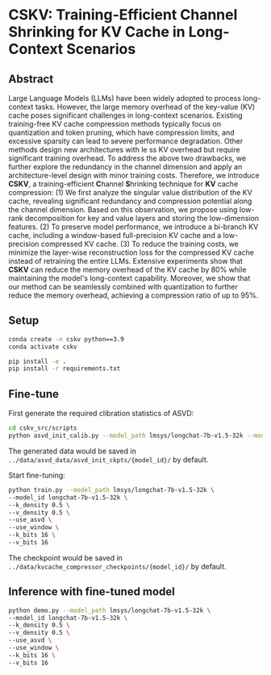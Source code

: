# CSKV: Training-Efficient Channel Shrinking for KV Cache in Long-Context Scenarios
## Abstract
Large Language Models (LLMs) have been widely adopted to process long-context tasks.
However, the large memory overhead of the key-value (KV) cache poses significant challenges in long-context scenarios.
Existing training-free KV cache compression methods typically focus on quantization and token pruning, which have compression limits, and excessive sparsity can lead to severe performance degradation.
Other methods design new architectures with le
ss KV overhead but require significant training overhead.
To address the above two drawbacks, we further explore the redundancy in the channel dimension and apply an architecture-level design with minor training costs.
Therefore, we introduce **CSKV**, a training-efficient **C**hannel **S**hrinking technique for **KV** cache compression:
(1) We first analyze the singular value distribution of the KV cache, revealing significant redundancy and compression potential along the channel dimension.
Based on this observation, we propose using low-rank decomposition for key and value layers and storing the low-dimension features.
(2) To preserve model performance, we introduce a bi-branch KV cache, including a window-based full-precision KV cache and a low-precision compressed KV cache.
(3) To reduce the training costs, we minimize the layer-wise reconstruction loss for the compressed KV cache instead of retraining the entire LLMs.
Extensive experiments show that **CSKV** can reduce the memory overhead of the KV cache by 80% while maintaining the model's long-context capability.
Moreover, we show that our method can be seamlessly combined with quantization to further reduce the memory overhead, achieving a compression ratio of up to 95%.

## Setup
```bash
conda create -n cskv python==3.9
conda activate cskv

pip install -e .
pip install -r requirements.txt
```

## Fine-tune
First generate the required clibration statistics of ASVD: 
```bash
cd cskv_src/scripts
python asvd_init_calib.py --model_path lmsys/longchat-7b-v1.5-32k --model_id longchat-7b-v1.5-32k 
```

The generated data would be saved in `../data/asvd_data/asvd_init_ckpts/{model_id}/` by default.

Start fine-tuning:
```bash
python train.py --model_path lmsys/longchat-7b-v1.5-32k \
--model_id longchat-7b-v1.5-32k \
--k_density 0.5 \
--v_density 0.5 \
--use_asvd \
--use_window \
--k_bits 16 \
--v_bits 16
```

The checkpoint would be saved in `../data/kvcache_compressor_checkpoints/{model_id}/` by default.

## Inference with fine-tuned model
```bash
python demo.py --model_path lmsys/longchat-7b-v1.5-32k \
--model_id longchat-7b-v1.5-32k \
--k_density 0.5 \
--v_density 0.5 \
--use_asvd \
--use_window \
--k_bits 16 \
--v_bits 16
```

